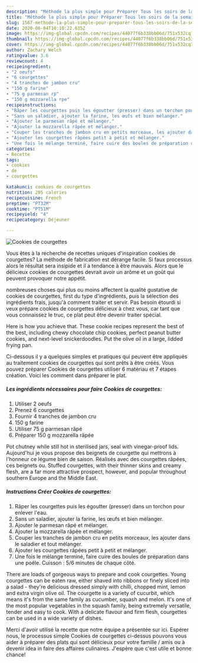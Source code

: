 ```yaml
---
description: "Méthode la plus simple pour Préparer Tous les soirs de la semaine Cookies de courgettes"
title: "Méthode la plus simple pour Préparer Tous les soirs de la semaine Cookies de courgettes"
slug: 1567-methode-la-plus-simple-pour-preparer-tous-les-soirs-de-la-semaine-cookies-de-courgettes
date: 2020-06-04T10:10:22.635Z
image: https://img-global.cpcdn.com/recipes/44077f6b338bb06d/751x532cq70/cookies-de-courgettes-photo-principale-de-la-recette.jpg
thumbnail: https://img-global.cpcdn.com/recipes/44077f6b338bb06d/751x532cq70/cookies-de-courgettes-photo-principale-de-la-recette.jpg
cover: https://img-global.cpcdn.com/recipes/44077f6b338bb06d/751x532cq70/cookies-de-courgettes-photo-principale-de-la-recette.jpg
author: Zachary Welch
ratingvalue: 3.6
reviewcount: 4
recipeingredient:
- "2 oeufs"
- "6 courgettes"
- "4 tranches de jambon cru"
- "150 g farine"
- "75 g parmesan rp"
- "150 g mozzarella rpe"
recipeinstructions:
- "Râper les courgettes puis les égoutter (presser) dans un torchon pour enlever l&#39;eau."
- "Sans un saladier, ajouter la farine, les œufs et bien mélanger."
- "Ajouter le parmesan râpé et mélanger."
- "Ajouter la mozzarella râpée et mélanger."
- "Couper les tranches de jambon cru en petits morceaux, les ajouter dans le saladier et tout mélanger."
- "Ajouter les courgettes râpées petit à petit et mélanger."
- "Une fois le mélange terminé, faire cuire des boules de préparation dans une poêle. Cuisson : 5/6 minutes de chaque côté."
categories:
- Recette
tags:
- cookies
- de
- courgettes

katakunci: cookies de courgettes 
nutrition: 205 calories
recipecuisine: French
preptime: "PT32M"
cooktime: "PT51M"
recipeyield: "4"
recipecategory: Déjeuner

---
```



![Cookies de courgettes](https://img-global.cpcdn.com/recipes/44077f6b338bb06d/751x532cq70/cookies-de-courgettes-photo-principale-de-la-recette.jpg)

Vous êtes à la recherche de recettes uniques d'inspiration cookies de courgettes? La méthode de fabrication est dérange facile. Si faux processus alors le résultat sera insipide et il a tendance à être mauvais. Alors que le délicieux cookies de courgettes devrait avoir un arôme et un goût qui peuvent provoquer notre appétit.

nombreuses choses qui plus ou moins affectent la qualité gustative de cookies de courgettes, first du type d'ingrédients, puis la sélection des ingrédients frais, jusqu'à comment traiter et servir. Pas besoin étourdi si veux prépare cookies de courgettes délicieux à chez vous, car tant que vous connaissez le truc, ce plat peut être devenir traiter spécial.

Here is how you achieve that. These cookie recipes represent the best of the best, including chewy chocolate chip cookies, perfect peanut butter cookies, and next-level snickerdoodles. Put the olive oil in a large, lidded frying pan.


Ci-dessous il y a quelques simples et pratiques qui peuvent être appliqués au traitement cookies de courgettes qui sont prêts à être créés. Vous pouvez préparer Cookies de courgettes utiliser 6 matériau et 7 étapes création. Voici les comment dans préparer le plat.

<!--inarticleads1-->

##### Les ingrédients nécessaires pour faire Cookies de courgettes:

1. Utiliser 2 oeufs
1. Prenez 6 courgettes
1. Fournir 4 tranches de jambon cru
1.  150 g farine
1. Utiliser 75 g parmesan râpé
1. Préparer 150 g mozzarella râpée


Pot chutney while still hot in sterilised jars, seal with vinegar-proof lids. Aujourd&#39;hui je vous propose des beignets de courgette qui mettrons à l&#39;honneur ce légume bien de saison. Réalisés avec des courgettes râpées, ces beignets ou. Stuffed courgettes, with their thinner skins and creamy flesh, are a far more attractive prospect, however, and popular throughout southern Europe and the Middle East. 

<!--inarticleads2-->

##### Instructions Créer Cookies de courgettes:

1. Râper les courgettes puis les égoutter (presser) dans un torchon pour enlever l&#39;eau.
1. Sans un saladier, ajouter la farine, les œufs et bien mélanger.
1. Ajouter le parmesan râpé et mélanger.
1. Ajouter la mozzarella râpée et mélanger.
1. Couper les tranches de jambon cru en petits morceaux, les ajouter dans le saladier et tout mélanger.
1. Ajouter les courgettes râpées petit à petit et mélanger.
1. Une fois le mélange terminé, faire cuire des boules de préparation dans une poêle. Cuisson : 5/6 minutes de chaque côté.


There are loads of gorgeous ways to prepare and cook courgettes. Young courgettes can be eaten raw, either shaved into ribbons or finely sliced into a salad - they&#39;re delicious dressed simply with chilli, chopped mint, lemon and extra virgin olive oil. The courgette is a variety of cucurbit, which means it&#39;s from the same family as cucumber, squash and melon. It&#39;s one of the most popular vegetables in the squash family, being extremely versatile, tender and easy to cook. With a delicate flavour and firm flesh, courgettes can be used in a wide variety of dishes. 


Merci d'avoir utilisé la recette que notre équipe a présentée sur ici. Espérer nous, le processus simple Cookies de courgettes ci-dessus pouvons vous aider à préparer des plats qui sont délicieux pour votre famille / amis ou à devenir idea in faire des affaires culinaires. J'espère que c'est utile et bonne chance!
